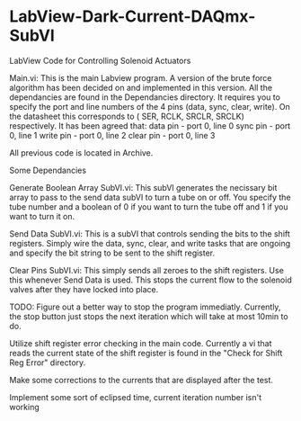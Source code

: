 # LabView-Dark-Current-DAQmx-SubVI
LabView Code for Controlling Solenoid Actuators



Main.vi:
This is the main Labview program. A version of the brute force 
algorithm has been decided on and implemented in this version. All
the dependancies are found in the Dependancies directory. 
It requires you to specify the port and line numbers of the 4 pins
(data, sync, clear, write). On the datasheet this corresponds to 
( SER, RCLK, SRCLR, SRCLK) respectively. It has been agreed that:
data pin  - port 0, line 0
sync pin  - port 0, line 1
write pin - port 0, line 2
clear pin - port 0, line 3

All previous code is located in Archive. 


Some Dependancies

Generate Boolean Array SubVI.vi:
This subVI generates the necissary bit array to pass to the send data 
subVI to turn a tube on or off. You specify the tube number and a boolean
of 0 if you want to turn the tube off and 1 if you want to turn it on.

Send Data SubVI.vi:
This is a subVI that controls sending the bits to the shift registers.
Simply wire the data, sync, clear, and write tasks that are ongoing and
specify the bit string to be sent to the shift register.

Clear Pins SubVI.vi:
This simply sends all zeroes to the shift registers. Use this whenever
Send Data is used. This stops the current flow to the solenoid valves 
after they have locked into place. 



TODO:
Figure out a better way to stop the program immediatly. Currently, the 
stop button just stops the next iteration which will take at most 10min 
to do. 

Utilize shift register error checking in the main code. Currently a vi
that reads the current state of the shift register is found in the 
"Check for Shift Reg Error" directory.

Make some corrections to the currents that are displayed after the test.

Implement some sort of eclipsed time, current iteration number isn't working


